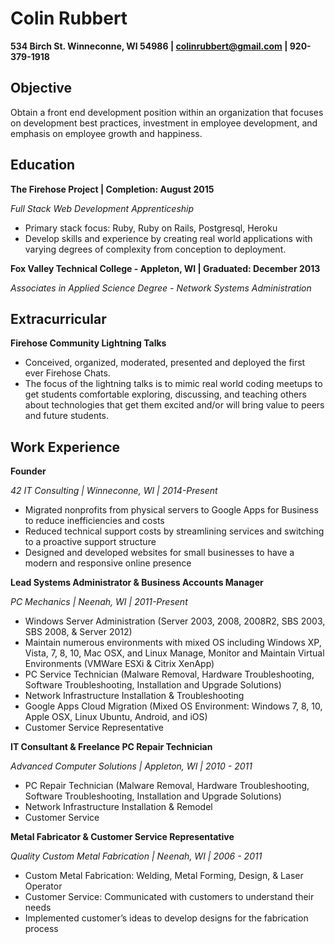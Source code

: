 Colin Rubbert
==========

__534 Birch St. Winneconne, WI 54986 | colinrubbert@gmail.com | 920-379-1918__



## Objective

Obtain a front end development position within an organization that focuses on development best practices, investment in employee development, and emphasis on employee growth and happiness. 

## Education

__The Firehose Project   |   Completion:	August 2015__

_Full Stack Web Development Apprenticeship_

- Primary stack focus:  Ruby, Ruby on Rails, Postgresql, Heroku
- Develop skills and experience by creating real world applications with varying degrees of complexity from conception to deployment.


__Fox Valley Technical College - Appleton, WI   |   Graduated: 	December 2013__

_Associates in Applied Science Degree - Network Systems Administration_


## Extracurricular

__Firehose Community Lightning Talks__

- Conceived, organized, moderated, presented and deployed the first ever Firehose Chats.
- The focus of the lightning talks is to mimic real world coding meetups to get students comfortable exploring, discussing, and teaching others about technologies that get them excited and/or will bring value to peers and future students. 


## Work Experience

__Founder__

_42 IT Consulting   |   Winneconne, WI    |   2014-Present_

- Migrated nonprofits from physical servers to Google Apps for Business to reduce inefficiencies and costs 
- Reduced technical support costs by streamlining services and switching to a proactive support structure
- Designed and developed websites for small businesses to have a modern and responsive online presence 


__Lead Systems Administrator & Business Accounts Manager__

_PC Mechanics   |   Neenah, WI   |   2011-Present_

- Windows Server Administration (Server 2003, 2008, 2008R2, SBS 2003, SBS 2008, & Server 2012)
- Maintain numerous environments with mixed OS including Windows XP, Vista, 7, 8, 10, Mac OSX, and Linux
Manage, Monitor and Maintain Virtual Environments (VMWare ESXi & Citrix XenApp)
- PC Service Technician (Malware Removal, Hardware Troubleshooting, Software Troubleshooting, Installation and Upgrade Solutions)
- Network Infrastructure Installation & Troubleshooting
- Google Apps Cloud Migration (Mixed OS Environment: Windows 7, 8, 10, Apple OSX, Linux Ubuntu, Android, and iOS)
- Customer Service Representative


__IT Consultant & Freelance PC Repair Technician__

_Advanced Computer Solutions    |   Appleton, WI    |   2010 - 2011_

- PC Repair Technician (Malware Removal, Hardware Troubleshooting, Software Troubleshooting, Installation and Upgrade Solutions)
- Network Infrastructure Installation & Remodel
- Customer Service


__Metal Fabricator & Customer Service Representative__

_Quality Custom Metal Fabrication   |   Neenah, WI    |   2006 - 2011_

- Custom Metal Fabrication: Welding, Metal Forming, Design, & Laser Operator
- Customer Service: Communicated with customers to understand their needs
- Implemented customer’s ideas to develop designs for the fabrication process

